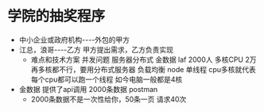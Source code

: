 # 学院的抽奖程序

- 中小企业或政府机构----外包的甲方
- 江总，浪哥----乙方
    甲方提出需求，乙方负责实现
    - 难点和技术方案
    并发问题 服务器分布式 金数据
    laf  2000人 多核CPU     2万再多核都不行，要用分布式服务器    负载均衡
    node 单线程   cpu多核就代表每个cpu都可以跑一个线程  如今电脑一般都是4核   
- 金数据
    提供了api调用  2000条数据  postman 
    - 2000条数据不是一次性给你，50条一页 请求40次

